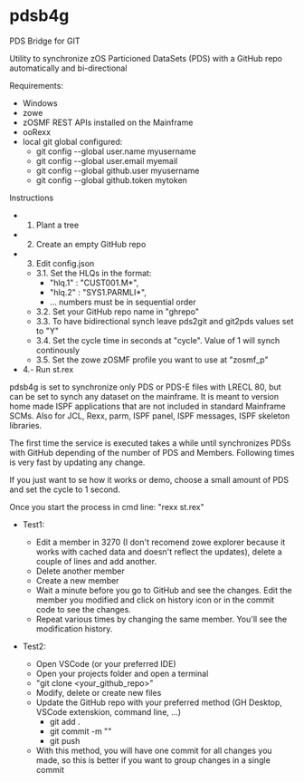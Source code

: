 # pdsb4g
PDS Bridge for GIT

Utility to synchronize zOS Particioned DataSets (PDS) with a GitHub repo automatically and bi-directional

Requirements:
- Windows 
- zowe
- zOSMF REST APIs installed on the Mainframe 
- ooRexx
- local git global configured:
   - git config --global user.name myusername
   - git config --global user.email myemail
   - git config --global github.user myusername
   - git config --global github.token mytoken

Instructions
- 1. Plant a tree
- 2. Create an empty GitHub repo
- 3. Edit config.json
   - 3.1. Set the HLQs in the format:
      - "hlq.1"   : "CUST001.M*",
      - "hlq.2"   : "SYS1.PARMLI*",
      -  ... numbers must be in sequential order
   - 3.2. Set your GitHub repo name in "ghrepo"  
   - 3.3. To have bidirectional synch leave pds2git and git2pds values set to "Y"
   - 3.4. Set the cycle time in seconds at "cycle". Value of 1 will synch continously 
   - 3.5. Set the zowe zOSMF profile you want to use at "zosmf_p"
- 4.- Run st.rex 

pdsb4g is set to synchronize only PDS or PDS-E files with LRECL 80, but can be set to synch any dataset on the mainframe. It is meant to version home made ISPF applications that are not included in standard Mainframe SCMs. Also for JCL, Rexx, parm, ISPF panel, ISPF messages, ISPF skeleton libraries. 

The first time the service is executed takes a while until synchronizes PDSs with GitHub depending of the number of PDS and Members. Following times is very fast by updating any change. 

If you just want to se how it works or demo, choose a small amount of PDS and set the cycle to 1 second. 

Once you start the process in cmd line: "rexx st.rex"

- Test1: 
   - Edit a member in 3270 (I don't recomend zowe explorer because it works with cached data and doesn't reflect the updates), delete a couple of lines and add another. 
   - Delete another member
   - Create a new member
   - Wait a minute before you go to GitHub and see the changes. Edit the member you modified and click on history icon or in the commit code to see the changes.
   - Repeat various times by changing the same member. You'll see the modification history.

- Test2: 
   - Open VSCode (or your preferred IDE)
   - Open your projects folder and open a terminal
   - "git clone <your_github_repo>"
   - Modify, delete or create new files
   - Update the GitHub repo with your preferred method (GH Desktop, VSCode extenskion, command line, ...)
      - git add .
      - git commit -m "<any-message>"
      - git push
   - With this method, you will have one commit for all changes you made, so this is better if you want to group changes in a single commit